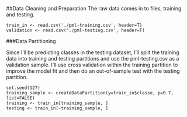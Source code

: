 ##Data Cleaning and Preparation
The raw data comes in to files, training and testing.

```
train_in <- read.csv('./pml-training.csv', header=T)
validation <- read.csv('./pml-testing.csv', header=T)
```

###Data Partitioning

Since I’ll be predicting classes in the testing dataset, I’ll split the training data into training and testing partitions and use the pml-testing.csv as a validation sample. I’ll use cross validation within the training partition to improve the model fit and then do an out-of-sample test with the testing partition.

```
set.seed(127)
training_sample <- createDataPartition(y=train_in$classe, p=0.7, list=FALSE)
training <- train_in[training_sample, ]
testing <- train_in[-training_sample, ]
```
